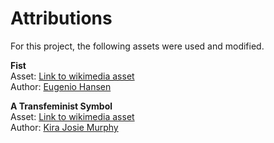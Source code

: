 # Attributions

For this project, the following assets were used and modified.

**Fist**  
Asset: [Link to wikimedia asset](https://commons.wikimedia.org/wiki/File:Fist_.svg)  
Author: [Eugenio Hansen](https://commons.wikimedia.org/wiki/User:Eugenio_Hansen,_OFS)

**A Transfeminist Symbol**  
Asset: [Link to wikimedia asset](https://commons.wikimedia.org/wiki/File:A_Transfeminist-Symbol_black-and-white.svg)  
Author: [Kira Josie Murphy](https://en.wikipedia.org/wiki/User:Adarkhairedone)
